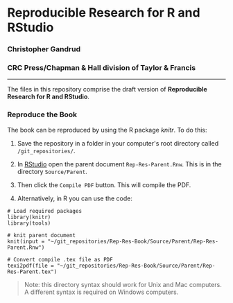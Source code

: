 # Reproducible Research for R and RStudio

### Christopher Gandrud

### CRC Press/Chapman & Hall division of Taylor & Francis

---

The files in this repository comprise the draft version of **Reproducible Research for R and RStudio**.

### Reproduce the Book

The book can be reproduced by using the R package *knitr*. To do this:

1. Save the repository in a folder in your computer's root directory called `/git_repositories/`.

2. In [RStudio](http://rstudio.org/) open the parent document `Rep-Res-Parent.Rnw`. This is in the directory `Source/Parent`.

3. Then click the `Compile PDF` button. This will compile the PDF. 

4. Alternatively, in R you can use the code:

```{r}
# Load required packages
library(knitr)
library(tools)

# knit parent document
knit(input = "~/git_repositories/Rep-Res-Book/Source/Parent/Rep-Res-Parent.Rnw")

# Convert compile .tex file as PDF
texi2pdf(file = "~/git_repositories/Rep-Res-Book/Source/Parent/Rep-Res-Parent.tex")
```

> Note: this directory syntax should work for Unix and Mac computers. A different syntax is required on Windows computers.
